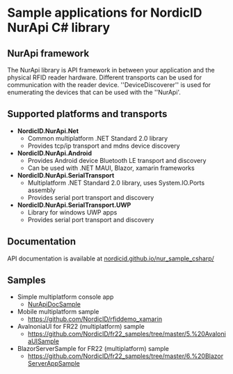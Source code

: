 # Sample applications for NordicID NurApi C# library

## NurApi framework

The NurApi library is API framework in between your application and the physical RFID reader hardware. Different transports can be used for communication with the reader device.
''DeviceDiscoverer'' is used for enumerating the devices that can be used with the ''NurApi'.

## Supported platforms and transports
- **NordicID.NurApi.Net**
	- Common multiplatform .NET Standard 2.0 library
	- Provides tcp/ip transport and mdns device discovery
- **NordicID.NurApi.Android** 
	- Provides Android device Bluetooth LE transport and discovery
	- Can be used with .NET MAUI, Blazor, xamarin frameworks
- **NordicID.NurApi.SerialTransport**
	- Multiplatform .NET Standard 2.0 library, uses System.IO.Ports assembly
	- Provides serial port transport and discovery
- **NordicID.NurApi.SerialTransport.UWP**
	- Library for windows UWP apps
	- Provides serial port transport and discovery

## Documentation
API documentation is available at [nordicid.github.io/nur_sample_csharp/](https://nordicid.github.io/nur_sample_csharp/)

## Samples
- Simple multiplatform console app
	- [NurApiDocSample](NurApiDocSample)
- Mobile multiplatform sample
	- https://github.com/NordicID/rfiddemo_xamarin
- AvalnoniaUI for FR22 (multiplatform) sample
	- https://github.com/NordicID/fr22_samples/tree/master/5.%20AvaloniaUISample
- BlazorServerSample for FR22 (multiplatform) sample
	- https://github.com/NordicID/fr22_samples/tree/master/6.%20BlazorServerAppSample
